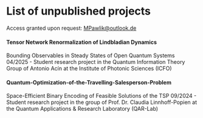 # List of unpublished projects
Access granted upon request: MPawlik@outlook.de

#### Tensor Network Renormalization of Lindbladian Dynamics
Bounding Observables in Steady States of Open Quantum Systems 
04/2025 - Student research project in the Quantum Information Theory Group of Antonio Acín at the Institute of Photonic Sciences (ICFO)

#### Quantum-Optimization-of-the-Travelling-Salesperson-Problem
Space-Efficient Binary Encoding of Feasible Solutions of the TSP
09/2024 - Student research project in the group of Prof. Dr. Claudia Linnhoff-Popien at the Quantum Applications & Research Laboratory (QAR-Lab)
